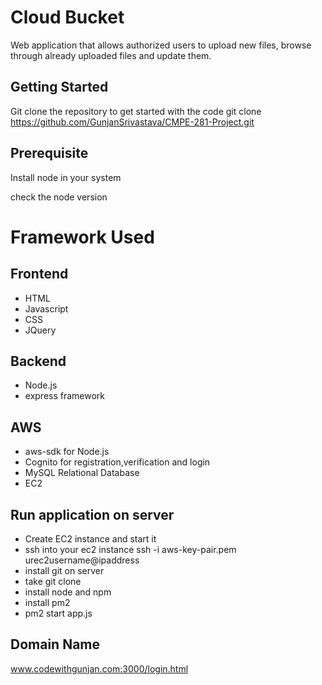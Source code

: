 # Cloud Bucket

Web application that allows authorized users to upload new files, browse through already uploaded files and update them.

## Getting Started

Git clone the repository to get started with the code
git clone https://github.com/GunjanSrivastava/CMPE-281-Project.git

## Prerequisite

Install node in your system

check the node version

# Framework Used

## Frontend
   - HTML 
   - Javascript
   - CSS
   - JQuery

## Backend 
   - Node.js
   - express framework

## AWS
   - aws-sdk for Node.js
   - Cognito for registration,verification and login
   - MySQL Relational Database
   - EC2 

## Run application on server
- Create EC2 instance and start it
- ssh into your ec2 instance 
    ssh -i aws-key-pair.pem urec2username@ipaddress
- install git on server
- take git clone
- install node and npm
- install pm2 
- pm2 start app.js

## Domain Name
   www.codewithgunjan.com:3000/login.html 




